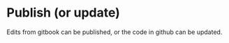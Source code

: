 # Publish \(or update\)

Edits from gitbook can be published, or the code in github can be updated.

